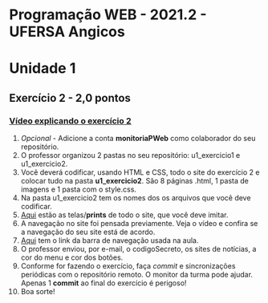 # Programação WEB - 2021.2 - UFERSA Angicos
# Unidade 1

## Exercício 2 - 2,0 pontos
### [Vídeo explicando o exercício 2](#)
1. _Opcional_ - Adicione a conta **monitoriaPWeb** como colaborador do seu repositório.
2. O professor organizou 2 pastas no seu repositório: u1_exercicio1 e u1_exercicio2.
3. Você deverá codificar, usando HTML e CSS, todo o site do exercício 2 e colocar tudo na pasta **u1_exercicio2**. São 8 páginas .html, 1 pasta de imagens e 1 pasta com o style.css.
4. Na pasta u1_exercicio2 tem os nomes dos os arquivos que você deve codificar.
5. [Aqui](telasDoSite) estão as telas/**prints** de todo o site, que você deve imitar.
6. A navegação no site foi pensada previamente. Veja o vídeo e confira se a navegação do seu site está de acordo.
7. [Aqui](https://www.w3schools.com/css/css_navbar_horizontal.asp) tem o link da barra de navegação usada na aula.
8. O professor enviou, por e-mail, o codigoSecreto, os sites de notícias, a cor do menu e cor dos botões.
9. Conforme for fazendo o exercício, faça _commit_ e sincronizações periódicas com o repositório remoto. O monitor da turma pode ajudar. Apenas 1 **commit** ao final do exercício é perigoso!
10. Boa sorte!
